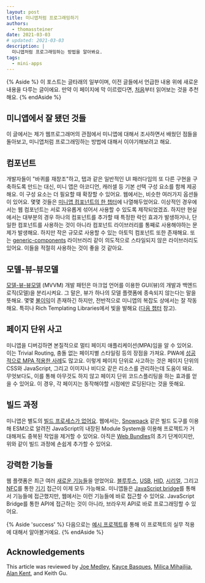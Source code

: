 ```yaml
---
layout: post
title: 미니앱처럼 프로그래밍하기
authors:
  - thomassteiner
date: 2021-03-03
# updated: 2021-03-03
description: |
  미니앱처럼 프로그래밍하는 방법을 알아봐요.
tags:
  - mini-apps
---
```


{% Aside %}
이 포스트는 글타래의 일부이며, 이전 글들에서 언급한 내용 위에 새로운 내용을 다루는 글이에요.
만약 이 페이지에 막 이르렀다면, [처음](/mini-app-super-apps/)부터 읽어보는 것을 추천해요.
{% endAside %}

## 미니앱에서 잘 됐던 것들

이 글에서는 제가 웹프로그래머의 관점에서 미니앱에 대해서 조사하면서 배웠던 점들을 돌아보고,
미니앱처럼 프로그래밍하는 방법에 대해서 이야기해보려고 해요.

## 컴포넌트

개발자들이 "바퀴를 재창조"하고, 탭과 같은 일반적인 UI 패러다임의 또 다른 구현을 구축하도록 만드는 대신,
미니 앱은 아코디언, 캐러셀 등 기본 선택 구성 요소를 함께 제공해요. 이 구성 요소는 더 필요할 때 확장할 수 있어요.
웹에서는, 비슷한 여러가지 옵션들이 있어요. 몇몇 것들은 [미니앱 컴포넌트의 한 챕터](/mini-app-components/#web-components)에 나열해두었어요.
이상적인 경우에서는 웹 컴포넌트는 서로 자유롭게 섞어서 사용할 수 있도록 제작되었겠죠.
하지만 현실에서는 대부분의 경우 하나의 컴포넌트를 추가할 때 특정한 락인 효과가 발생하거나, 단일한 컴포넌트를 사용하는 것이 아니라 컴포넌트 라이브러리를 통째로 사용해야하는 문제가 발생해요.
하지만 작은 규모로 사용할 수 있는 아토믹 컴포넌트 또한 존재해요.
또는 [generic-components](https://github.com/thepassle/generic-components) 라이브러리 같이 의도적으로 스타일되지 않은 라이브러리도 있어요.
이들을 적절히 사용하는 것이 좋을 것 같아요.

## 모델-뷰-뷰모델

[모델-뷰-뷰모델](/mini-app-markup-styling-and-scripting/#markup-languages) (MVVM) 개발 패턴은 마크업 언어를 이용한 GUI(뷰)의 개발과
백엔드 로직(모델)을 분리시켜요. 그 말은, 뷰가 하나의 모델 플랫폼에 종속되지 않는다는 말을 뜻해요.
몇몇 [불이익](https://docs.microsoft.com/en-us/archive/blogs/johngossman/advantages-and-disadvantages-of-m-v-vm)이
존재하긴 하지만, 전반적으로 미니앱의 복잡도 상에서는 잘 작동해요.
특히나 Rich Templating Libraries에서 빛을 발해요 ([다음 챕터](/mini-app-example-project/) 참고).

## 페이지 단위 사고

미니앱을 디버깅하면 본질적으로 멀티 페이지 애플리케이션(MPA)임을 알 수 있어요.
이는 Trivial Routing, 충돌 없는 페이지별 스타일링 등의 장점을 가져요.
PWA에 [성공적으로 MPA 적용한 사례](https://medium.com/elemefe/upgrading-ele-me-to-progressive-web-app-2a446832e509)도 많고요.
이렇게 페이지 단위로 사고하는 것은 페이지 단위의 CSS와 JavaScript, 그리고 이미지나 비디오 같은 리소스를 관리하는데 도움이 돼요.
무엇보다도, 이를 통해 아무것도 하지 않고 페이지 단위 코드스플리팅을 하는 효과를 얻을 수 있어요.
이 경우, 각 페이지는 동작해야할 시점에만 로딩된다는 것을 뜻해요.

## 빌드 과정

미니앱은 별도의 [빌드 프로세스가 없어요](/mini-app-project-structure-lifecycle-and-bundling/#the-build-process).
웹에서는, [Snowpack](https://www.snowpack.dev/) 같은 빌드 도구를 이용해 ESM으로 알려진 JavaScript의 내장된 Module System을 이용해
프로젝트가 거대해져도 중복된 작업을 제거할 수 있어요.
아직은 [Web Bundles](/web-bundles/)의 초기 단계이지만, 위와 같이 빌드 과정에 손쉽게 추가할 수 있어요.

## 강력한 기능들

웹 플랫폼은 최근 여러 [새로운 기능들](/tags/capabilities/)을 얻었어요.
[블루투스](/bluetooth/), [USB](/usb/), [HID](/hid/), [시리얼](/serial/),
그리고 [NFC](/nfc/)를 통한 [기기](/tags/devices/) 접근이 이제 모두 가능해요.
미니앱들은 [JavaScript bridge](/mini-app-markup-styling-and-scripting/#javascript-bridge-api)를 통해서 기능들에 접근했지만,
웹에서는 이런 기능들에 바로 접근할 수 있어요.
JavaScript Bridge를 통한 API에 접근하는 것이 아니라, 브라우저 API로 바로 프로그래밍할 수 있어요.

{% Aside 'success' %}
다음으로는 [예시 프로젝트](/mini-app-example-project/)를 통해 이 프로젝트의 실무 적용에 대해서 알아볼거예요.
{% endAside %}

## Acknowledgements

This article was reviewed by
[Joe Medley](https://github.com/jpmedley),
[Kayce Basques](https://github.com/kaycebasques),
[Milica Mihajlija](https://github.com/mihajlija),
[Alan Kent](https://github.com/alankent),
and Keith Gu.
